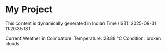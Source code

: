 # My Project

This content is dynamically generated in Indian Time (IST): 2025-08-31 11:20:35 IST


Current Weather in Coimbatore:
Temperature: 28.88 °C
Condition: broken clouds
